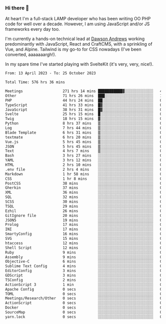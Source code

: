 ### Hi there 👋

<!--
**JamesNock/JamesNock** is a ✨ _special_ ✨ repository because its `README.md` (this file) appears on your GitHub profile.

Here are some ideas to get you started:

- 🔭 I’m currently working on ...
- 🌱 I’m currently learning ...
- 👯 I’m looking to collaborate on ...
- 🤔 I’m looking for help with ...
- 💬 Ask me about ...
- 📫 How to reach me: ...
- 😄 Pronouns: ...
- ⚡ Fun fact: ...
-->
At heart I'm a full-stack LAMP developer who has been writing OO PHP code for well over a decade. However, I am using JavaScript and/or JS frameworks every day too.

I'm currently a hands-on technical lead at [Dawson Andrews](https://www.dawsonandrews.com/) working predominantly with JavaScript, React and CraftCMS, with a sprinkling of Vue, and Alpine. Tailwind is my go-to for CSS nowadays (I've been converted, aaaaaaargh!).

In my spare time I've started playing with SvelteKit (it's very, very, nice!).

<!--START_SECTION:waka-->

```txt
From: 13 April 2023 - To: 25 October 2023

Total Time: 576 hrs 36 mins

Meetings                  271 hrs 14 mins ███████████▓░░░░░░░░░░░░░   47.06 %
Other                     71 hrs 26 mins  ███░░░░░░░░░░░░░░░░░░░░░░   12.40 %
PHP                       44 hrs 24 mins  ██░░░░░░░░░░░░░░░░░░░░░░░   07.70 %
TypeScript                41 hrs 33 mins  █▓░░░░░░░░░░░░░░░░░░░░░░░   07.21 %
JavaScript                38 hrs 31 mins  █▓░░░░░░░░░░░░░░░░░░░░░░░   06.69 %
Svelte                    25 hrs 15 mins  █░░░░░░░░░░░░░░░░░░░░░░░░   04.38 %
Twig                      18 hrs 15 mins  ▓░░░░░░░░░░░░░░░░░░░░░░░░   03.17 %
Python                    8 hrs 37 mins   ▒░░░░░░░░░░░░░░░░░░░░░░░░   01.50 %
Log                       7 hrs 44 mins   ▒░░░░░░░░░░░░░░░░░░░░░░░░   01.34 %
Blade Template            6 hrs 31 mins   ▒░░░░░░░░░░░░░░░░░░░░░░░░   01.13 %
textmate                  6 hrs 20 mins   ▒░░░░░░░░░░░░░░░░░░░░░░░░   01.10 %
Vue.js                    5 hrs 45 mins   ▒░░░░░░░░░░░░░░░░░░░░░░░░   01.00 %
JSON                      5 hrs 45 mins   ▒░░░░░░░░░░░░░░░░░░░░░░░░   01.00 %
Text                      4 hrs 7 mins    ▒░░░░░░░░░░░░░░░░░░░░░░░░   00.72 %
Bash                      3 hrs 27 mins   ░░░░░░░░░░░░░░░░░░░░░░░░░   00.60 %
YAML                      3 hrs 12 mins   ░░░░░░░░░░░░░░░░░░░░░░░░░   00.56 %
HTML                      2 hrs 10 mins   ░░░░░░░░░░░░░░░░░░░░░░░░░   00.38 %
.env file                 2 hrs 4 mins    ░░░░░░░░░░░░░░░░░░░░░░░░░   00.36 %
Markdown                  1 hr 58 mins    ░░░░░░░░░░░░░░░░░░░░░░░░░   00.34 %
CSS                       1 hr 8 mins     ░░░░░░░░░░░░░░░░░░░░░░░░░   00.20 %
PostCSS                   38 mins         ░░░░░░░░░░░░░░░░░░░░░░░░░   00.11 %
Gherkin                   37 mins         ░░░░░░░░░░░░░░░░░░░░░░░░░   00.11 %
XML                       36 mins         ░░░░░░░░░░░░░░░░░░░░░░░░░   00.11 %
SQL                       32 mins         ░░░░░░░░░░░░░░░░░░░░░░░░░   00.09 %
SCSS                      30 mins         ░░░░░░░░░░░░░░░░░░░░░░░░░   00.09 %
TSQL                      29 mins         ░░░░░░░░░░░░░░░░░░░░░░░░░   00.09 %
Ezhil                     26 mins         ░░░░░░░░░░░░░░░░░░░░░░░░░   00.08 %
GitIgnore file            20 mins         ░░░░░░░░░░░░░░░░░░░░░░░░░   00.06 %
JSON5                     19 mins         ░░░░░░░░░░░░░░░░░░░░░░░░░   00.06 %
Prolog                    17 mins         ░░░░░░░░░░░░░░░░░░░░░░░░░   00.05 %
INI                       17 mins         ░░░░░░░░░░░░░░░░░░░░░░░░░   00.05 %
SmartyConfig              16 mins         ░░░░░░░░░░░░░░░░░░░░░░░░░   00.05 %
SVG                       15 mins         ░░░░░░░░░░░░░░░░░░░░░░░░░   00.05 %
htaccess                  12 mins         ░░░░░░░░░░░░░░░░░░░░░░░░░   00.04 %
Shell Script              12 mins         ░░░░░░░░░░░░░░░░░░░░░░░░░   00.04 %
Ruby                      9 mins          ░░░░░░░░░░░░░░░░░░░░░░░░░   00.03 %
Assembly                  9 mins          ░░░░░░░░░░░░░░░░░░░░░░░░░   00.03 %
Objective-C               6 mins          ░░░░░░░░░░░░░░░░░░░░░░░░░   00.02 %
Sublime Text Config       4 mins          ░░░░░░░░░░░░░░░░░░░░░░░░░   00.01 %
EditorConfig              3 mins          ░░░░░░░░░░░░░░░░░░░░░░░░░   00.01 %
GDScript                  3 mins          ░░░░░░░░░░░░░░░░░░░░░░░░░   00.01 %
TSConfig                  2 mins          ░░░░░░░░░░░░░░░░░░░░░░░░░   00.01 %
ActionScript 3            1 min           ░░░░░░░░░░░░░░░░░░░░░░░░░   00.00 %
Apache Config             0 secs          ░░░░░░░░░░░░░░░░░░░░░░░░░   00.00 %
TOML                      0 secs          ░░░░░░░░░░░░░░░░░░░░░░░░░   00.00 %
Meetings/Research/Other   0 secs          ░░░░░░░░░░░░░░░░░░░░░░░░░   00.00 %
ActionScript              0 secs          ░░░░░░░░░░░░░░░░░░░░░░░░░   00.00 %
Docker                    0 secs          ░░░░░░░░░░░░░░░░░░░░░░░░░   00.00 %
SourceMap                 0 secs          ░░░░░░░░░░░░░░░░░░░░░░░░░   00.00 %
yarn.lock                 0 secs          ░░░░░░░░░░░░░░░░░░░░░░░░░   00.00 %
```

<!--END_SECTION:waka-->
